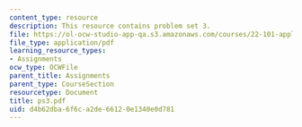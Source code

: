 ```yaml
---
content_type: resource
description: This resource contains problem set 3.
file: https://ol-ocw-studio-app-qa.s3.amazonaws.com/courses/22-101-applied-nuclear-physics-fall-2006/d4b62dba6f6ca2de66120e1340e0d781_ps3.pdf
file_type: application/pdf
learning_resource_types:
- Assignments
ocw_type: OCWFile
parent_title: Assignments
parent_type: CourseSection
resourcetype: Document
title: ps3.pdf
uid: d4b62dba-6f6c-a2de-6612-0e1340e0d781
---
```

